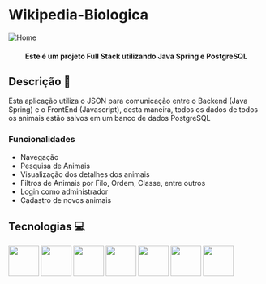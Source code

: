 # Wikipedia-Biologica

![Home](https://github.com/WhiteCJbr/Wikipedia-Biologica/assets/120740360/99a9d588-308d-4a91-906c-84f4cb083351)
<h4 align='center'>Este é um projeto Full Stack utilizando Java Spring e PostgreSQL</h4>

## Descrição 📖
Esta aplicação utiliza o JSON para comunicação entre o Backend (Java Spring) e o FrontEnd (Javascript), desta maneira, todos os dados de todos os animais estão salvos em um banco de dados PostgreSQL
### Funcionalidades
 - Navegação
 - Pesquisa de Animais
 - Visualização dos detalhes dos animais
 - Filtros de Animais por Filo, Ordem, Classe, entre outros
 - Login como administrador
 - Cadastro de novos animais

## Tecnologias 💻
<img width="60" height ="60" src="https://cdn.jsdelivr.net/gh/devicons/devicon@latest/icons/java/java-original-wordmark.svg"/> <img width="60" height ="60" src="https://cdn.jsdelivr.net/gh/devicons/devicon@latest/icons/spring/spring-original-wordmark.svg" /> <img width="60" height ="60" src="https://cdn.jsdelivr.net/gh/devicons/devicon@latest/icons/html5/html5-original-wordmark.svg" /> <img width="60" height ="60" src="https://cdn.jsdelivr.net/gh/devicons/devicon@latest/icons/css3/css3-original-wordmark.svg" /> <img width="60" height ="60" src="https://cdn.jsdelivr.net/gh/devicons/devicon@latest/icons/bootstrap/bootstrap-original-wordmark.svg" /> <img width="60" height ="60" src="https://cdn.jsdelivr.net/gh/devicons/devicon@latest/icons/javascript/javascript-plain.svg" /> <img width="60" height ="60" src="https://cdn.jsdelivr.net/gh/devicons/devicon@latest/icons/postgresql/postgresql-plain-wordmark.svg" />       
          
